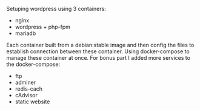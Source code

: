 Setuping wordpress using 3 containers:
- nginx
- wordpress + php-fpm
- mariadb

Each container built from a debian:stable image and then config the files to establish connection between these container.
Using docker-compose to manage these container at once.
For bonus part I added more services to the docker-compose:
- ftp
- adminer
- redis-cach
- cAdvisor
- static website

